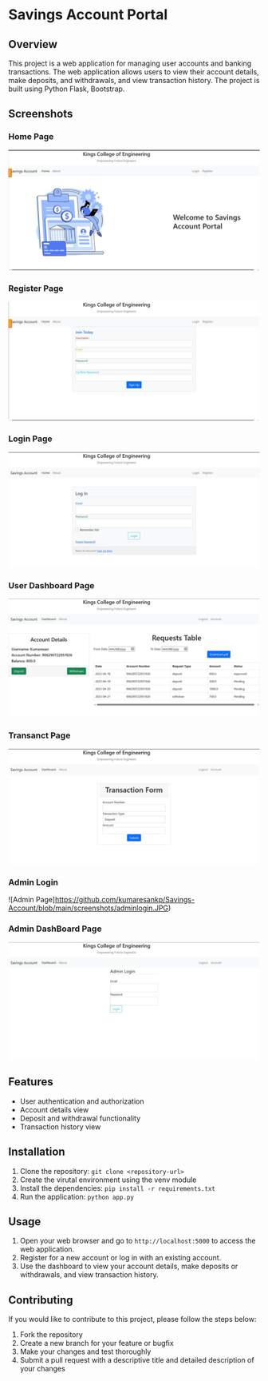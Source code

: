 # Savings Account Portal

## Overview

This project is a web application for managing user accounts and banking transactions. The web application allows users to view their account details, make deposits, and withdrawals, and view transaction history. The project is built using Python Flask, Bootstrap.

## Screenshots

### Home Page

![Home Page](https://github.com/kumaresankp/Savings-Account/blob/main/screenshots/homepage.JPG)

### Register Page

![Register Page](https://github.com/kumaresankp/Savings-Account/blob/main/screenshots/registerpage.JPG)

### Login Page

![Login Page](https://github.com/kumaresankp/Savings-Account/blob/main/screenshots/loginpage.JPG)

### User Dashboard Page

![User Dashboard Page](https://github.com/kumaresankp/Savings-Account/blob/main/screenshots/userDashboard.JPG)

### Transanct Page

![Transanct Page](https://github.com/kumaresankp/Savings-Account/blob/main/screenshots/transanctPage.JPG)

### Admin Login

![Admin Page]https://github.com/kumaresankp/Savings-Account/blob/main/screenshots/adminlogin.JPG)

### Admin DashBoard Page

![Admin Dashboard Page](https://github.com/kumaresankp/Savings-Account/blob/main/screenshots/adminlogin.JPG)

## Features

- User authentication and authorization
- Account details view
- Deposit and withdrawal functionality
- Transaction history view

## Installation

1. Clone the repository: `git clone <repository-url>`
2. Create the virutal environment using the venv module
3. Install the dependencies: `pip install -r requirements.txt`
4. Run the application: `python app.py`

## Usage

1. Open your web browser and go to `http://localhost:5000` to access the web application.
2. Register for a new account or log in with an existing account.
3. Use the dashboard to view your account details, make deposits or withdrawals, and view transaction history.

## Contributing

If you would like to contribute to this project, please follow the steps below:

1. Fork the repository
2. Create a new branch for your feature or bugfix
3. Make your changes and test thoroughly
4. Submit a pull request with a descriptive title and detailed description of your changes




